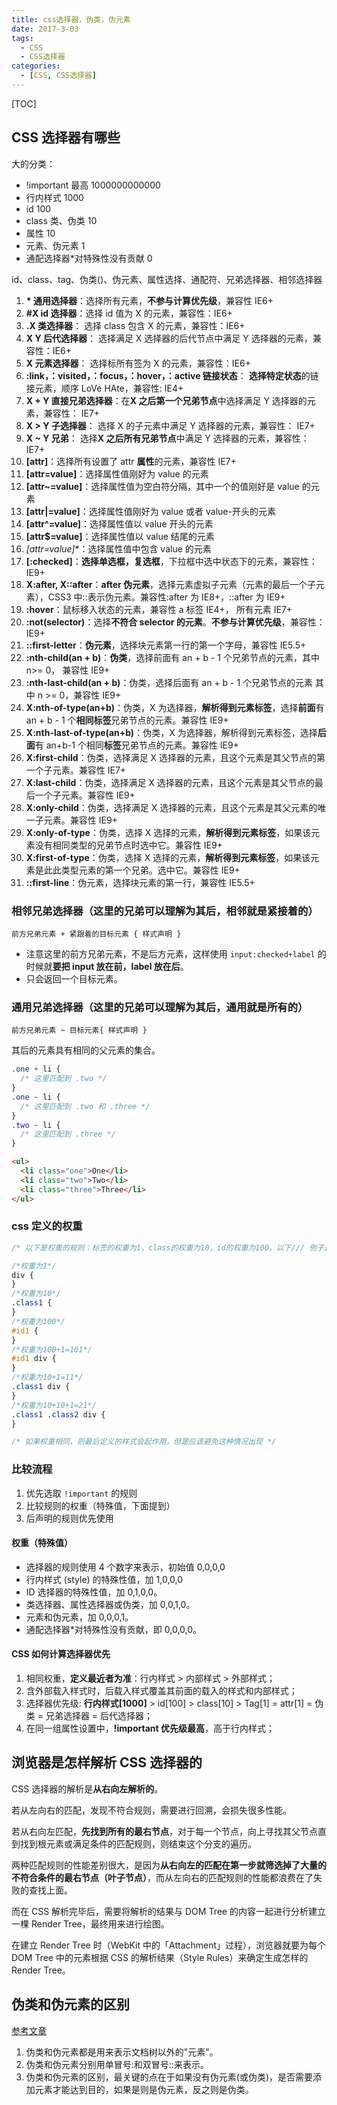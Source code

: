 ```yaml
---
title: css选择器，伪类，伪元素
date: 2017-3-03
tags:
  - CSS
  - CSS选择器
categories:
  - [CSS, CSS选择器]
---
```


[TOC]

## CSS 选择器有哪些

大的分类：

- !important 最高 1000000000000
- 行内样式 1000
- id 100
- class 类、伪类 10
- 属性 10
- 元素、伪元素 1
- 通配选择器\*对特殊性没有贡献 0

id、class、tag、伪类()、伪元素、属性选择、通配符、兄弟选择器、相邻选择器

1. **\* 通用选择器**：选择所有元素，**不参与计算优先级**，兼容性 IE6+
2. **#X id 选择器**：选择 id 值为 X 的元素，兼容性：IE6+
3. **.X 类选择器**： 选择 class 包含 X 的元素，兼容性：IE6+
4. **X Y 后代选择器**： 选择满足 X 选择器的后代节点中满足 Y 选择器的元素，兼容性：IE6+
5. **X 元素选择器**： 选择标所有签为 X 的元素，兼容性：IE6+
6. **:link，：visited，：focus，：hover，：active 链接状态**： **选择特定状态**的链接元素，顺序 LoVe HAte，兼容性: IE4+
7. **X + Y 直接兄弟选择器**：在**X 之后第一个兄弟节点**中选择满足 Y 选择器的元素，兼容性： IE7+
8. **X > Y 子选择器**： 选择 X 的子元素中满足 Y 选择器的元素，兼容性： IE7+
9. **X ~ Y 兄弟**： 选择**X 之后所有兄弟节点**中满足 Y 选择器的元素，兼容性： IE7+
10. **[attr]**：选择所有设置了 attr **属性**的元素，兼容性 IE7+
11. **[attr=value]**：选择属性值刚好为 value 的元素
12. **[attr~=value]**：选择属性值为空白符分隔，其中一个的值刚好是 value 的元素
13. **[attr|=value]**：选择属性值刚好为 value 或者 value-开头的元素
14. **[attr^=value]**：选择属性值以 value 开头的元素
15. **[attr$=value]**：选择属性值以 value 结尾的元素
16. **[attr*=value]**：选择属性值中包含 value 的元素
17. **[:checked]**：**选择单选框，复选框**，下拉框中选中状态下的元素，兼容性：IE9+
18. **X:after, X::after**：**after 伪元素**，选择元素虚拟子元素（元素的最后一个子元素），CSS3 中::表示伪元素。兼容性:after 为 IE8+，::after 为 IE9+
19. **:hover**：鼠标移入状态的元素，兼容性 a 标签 IE4+， 所有元素 IE7+
20. **:not(selector)**：选择**不符合 selector 的元素**。**不参与计算优先级**，兼容性：IE9+
21. **::first-letter**：**伪元素**，选择块元素第一行的第一个字母，兼容性 IE5.5+
22. **:nth-child(an + b)**：**伪类**，选择前面有 an + b - 1 个兄弟节点的元素，其中 n&gt;= 0， 兼容性 IE9+
23. **:nth-last-child(an + b)**：伪类，选择后面有 an + b - 1 个兄弟节点的元素
    其中 n &gt;= 0，兼容性 IE9+
24. **X:nth-of-type(an+b)**：伪类，X 为选择器，**解析得到元素标签**，选择**前面**有 an + b - 1 个**相同标签**兄弟节点的元素。兼容性 IE9+
25. **X:nth-last-of-type(an+b)**：伪类，X 为选择器，解析得到元素标签，选择**后面**有 an+b-1 个相同**标签**兄弟节点的元素。兼容性 IE9+
26. **X:first-child**：伪类，选择满足 X 选择器的元素，且这个元素是其父节点的第一个子元素。兼容性 IE7+
27. **X:last-child**：伪类，选择满足 X 选择器的元素，且这个元素是其父节点的最后一个子元素。兼容性 IE9+
28. **X:only-child**：伪类，选择满足 X 选择器的元素，且这个元素是其父元素的唯一子元素。兼容性 IE9+
29. **X:only-of-type**：伪类，选择 X 选择的元素，**解析得到元素标签**，如果该元素没有相同类型的兄弟节点时选中它。兼容性 IE9+
30. **X:first-of-type**：伪类，选择 X 选择的元素，**解析得到元素标签**，如果该元素是此此类型元素的第一个兄弟。选中它。兼容性 IE9+
31. **::first-line**：伪元素，选择块元素的第一行，兼容性 IE5.5+

### 相邻兄弟选择器（这里的兄弟可以理解为其后，相邻就是紧接着的）

`前方兄弟元素 + 紧跟着的目标元素 { 样式声明 }`

- 注意这里的前方兄弟元素，不是后方元素，这样使用 `input:checked+label` 的时候就**要把 input 放在前，label 放在后**。
- 只会返回一个目标元素。

### 通用兄弟选择器（这里的兄弟可以理解为其后，通用就是所有的）

`前方兄弟元素 ~ 目标元素{ 样式声明 }`

其后的元素具有相同的父元素的集合。

```css
.one + li {
  /* 这里匹配到 .two */
}
.one ~ li {
  /* 这里匹配到 .two 和 .three */
}
.two ~ li {
  /* 这里匹配到 .three */
}
```

```html
<ul>
  <li class="one">One</li>
  <li class="two">Two</li>
  <li class="three">Three</li>
</ul>
```

### css 定义的权重

```css
/* 以下是权重的规则：标签的权重为1，class的权重为10，id的权重为100，以下/// 例子是演示各种定义的权重值： */

/*权重为1*/
div {
}
/*权重为10*/
.class1 {
}
/*权重为100*/
#id1 {
}
/*权重为100+1=101*/
#id1 div {
}
/*权重为10+1=11*/
.class1 div {
}
/*权重为10+10+1=21*/
.class1 .class2 div {
}

/* 如果权重相同，则最后定义的样式会起作用，但是应该避免这种情况出现 */
```

### 比较流程

1. 优先选取 `!important` 的规则
2. 比较规则的权重（特殊值，下面提到）
3. 后声明的规则优先使用

#### 权重（特殊值）

- 选择器的规则使用 4 个数字来表示，初始值 0,0,0,0
- 行内样式 (style) 的特殊性值，加 1,0,0,0
- ID 选择器的特殊性值，加 0,1,0,0。
- 类选择器、属性选择器或伪类，加 0,0,1,0。
- 元素和伪元素，加 0,0,0,1。
- 通配选择器\*对特殊性没有贡献，即 0,0,0,0。

#### CSS 如何计算选择器优先

1. 相同权重，**定义最近者为准**：行内样式 > 内部样式 > 外部样式；
2. 含外部载入样式时，后载入样式覆盖其前面的载入的样式和内部样式；
3. 选择器优先级: **行内样式[1000]** > id[100] > class[10] > Tag[1] = attr[1] = 伪类 = 兄弟选择器 = 后代选择器；
4. 在同一组属性设置中，**!important 优先级最高**，高于行内样式；

## 浏览器是怎样解析 CSS 选择器的

CSS 选择器的解析是**从右向左解析的**。

若从左向右的匹配，发现不符合规则，需要进行回溯，会损失很多性能。

若从右向左匹配，**先找到所有的最右节点**，对于每一个节点，向上寻找其父节点直到找到根元素或满足条件的匹配规则，则结束这个分支的遍历。

两种匹配规则的性能差别很大，是因为**从右向左的匹配在第一步就筛选掉了大量的不符合条件的最右节点（叶子节点）**，而从左向右的匹配规则的性能都浪费在了失败的查找上面。

而在 CSS 解析完毕后，需要将解析的结果与 DOM Tree 的内容一起进行分析建立一棵 Render Tree，最终用来进行绘图。

在建立 Render Tree 时（WebKit 中的「Attachment」过程），浏览器就要为每个 DOM Tree 中的元素根据 CSS 的解析结果（Style Rules）来确定生成怎样的 Render Tree。

## 伪类和伪元素的区别

[参考文章](https://juejin.cn/post/6844903810951806989)

1. 伪类和伪元素都是用来表示文档树以外的"元素"。
2. 伪类和伪元素分别用单冒号:和双冒号::来表示。
3. 伪类和伪元素的区别，最关键的点在于如果没有伪元素(或伪类)，是否需要添加元素才能达到目的，如果是则是伪元素，反之则是伪类。

